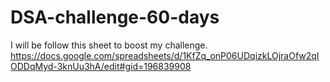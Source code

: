 ﻿# DSA-challenge-60-days
 I will be follow this sheet to boost my challenge. https://docs.google.com/spreadsheets/d/1KfZq_onP06UDqizkLOjraOfw2qIODDqMyd-3knUu3hA/edit#gid=196839908
